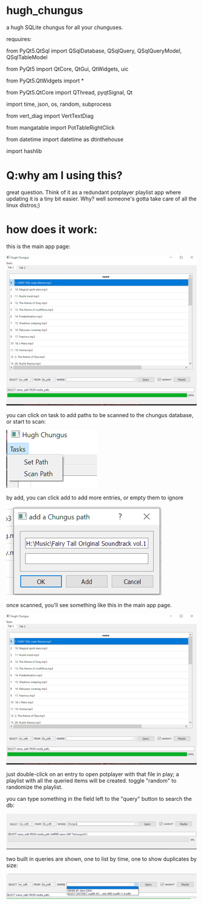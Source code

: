 # hugh_chungus
a hugh SQLite chungus for all your chunguses.

requuires:

from PyQt5.QtSql import QSqlDatabase, QSqlQuery, QSqlQueryModel, QSqlTableModel

from PyQt5 import QtCore, QtGui, QtWidgets, uic

from PyQt5.QtWidgets import *

from PyQt5.QtCore import QThread, pyqtSignal, Qt

import time, json, os, random, subprocess

from vert_diag import VertTextDiag

from mangatable import PotTableRightClick

from datetime import datetime as dtinthehouse

import hashlib


# Q:why am I using this?

great question. Think of it as a redundant potplayer playlist app where updating it is a tiny bit easier. Why? well someone's gotta take care of all the linux distros;)


# how does it work:

this is the main app page:

![Chungus](https://github.com/syw784/hugh_chungus/raw/main/chuguus/chungus1.PNG)

you can click on task to add paths to be scanned to the chungus database, or start to scan:

![Chungus](https://github.com/syw784/hugh_chungus/raw/main/chuguus/chungus2.PNG)

by add, you can click add to add more entries, or empty them to ignore

![Chungus](https://github.com/syw784/hugh_chungus/blob/main/chuguus/chungus3.PNG)


once scanned, you'll see something like this in the main app page.

![Chungus](https://github.com/syw784/hugh_chungus/raw/main/chuguus/chungus1.PNG)

just double-click on an entry to open potplayer with that file in play; a playlist with all the queried items will be created. toggle "random" to randomize the playlist.

you can type something in the field left to the "query" button to search the db:

![Chungus](https://github.com/syw784/hugh_chungus/raw/main/chuguus/chungus5.PNG)

two built in queries are shown, one to list by time, one to show duplicates by size:

![Chungus](https://github.com/syw784/hugh_chungus/raw/main/chuguus/chugus4.PNG)
